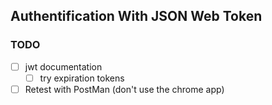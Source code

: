 ## Authentification With JSON Web Token

### TODO

* [ ] jwt documentation
  * [ ] try expiration tokens
* [ ] Retest with PostMan (don't use the chrome app)
